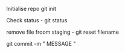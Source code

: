Initialise repo 
git init

Check status - git status

remove file froom staging - git reset filename

git commit -m " MESSAGE "